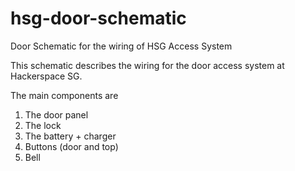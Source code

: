 hsg-door-schematic
==================

Door Schematic for the wiring of HSG Access System

This schematic describes the wiring for the door access system at Hackerspace SG.

The main components are

1. The door panel
2. The lock
3. The battery + charger
4. Buttons (door and top)
5. Bell

